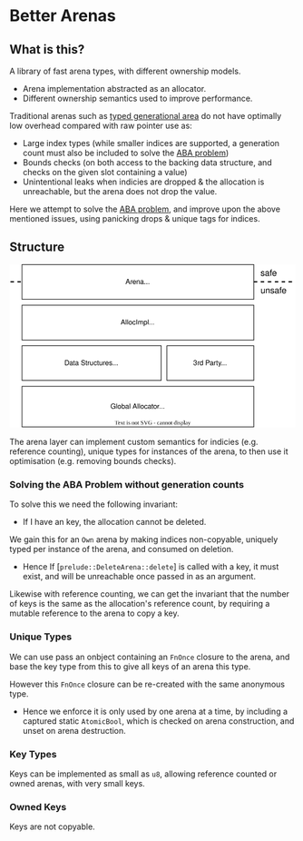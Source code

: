 # Better Arenas
## What is this?
A library of fast arena types, with different ownership models.
 - Arena implementation abstracted as an allocator.
 - Different ownership semantics used to improve performance.

Traditional arenas such as [typed generational area](https://gitlab.com/tekne/typed-generational-arena) do not have optimally low overhead compared with raw pointer use as:
 - Large index types (while smaller indices are supported, a generation count must also be included to solve the [ABA problem](https://en.wikipedia.org/wiki/ABA_problem))
 - Bounds checks (on both access to the backing data structure, and checks on the given slot containing a value)
 - Unintentional leaks when indicies are dropped & the allocation is unreachable, but the arena does not drop the value.

Here we attempt to solve the [ABA problem](https://en.wikipedia.org/wiki/ABA_problem), and improve upon the above mentioned issues, using panicking drops & unique tags for indices.

## Structure
![](./docs/layers.drawio.svg)

The arena layer can implement custom semantics for indicies (e.g. reference counting), unique types for instances of the arena, to then use it optimisation (e.g. removing bounds checks).

### Solving the ABA Problem without generation counts
To solve this we need the following invariant:
 - If I have an key, the allocation cannot be deleted.

We gain this for an `Own` arena by making indices non-copyable, uniquely typed per instance of the arena, and consumed on deletion.
 - Hence If [`prelude::DeleteArena::delete`] is called with a key, it must exist, and will be unreachable once passed in as an argument.

Likewise with reference counting, we can get the invariant that the number of keys is the same as the allocation's reference count, by requiring a mutable reference to the arena to copy a key.

### Unique Types
We can use pass an onbject containing an `FnOnce` closure to the arena, and base the key type from this to give all keys of an arena this type.

However this `FnOnce` closure can be re-created with the same anonymous type.
 - Hence we enforce it is only used by one arena at a time, by including a captured static `AtomicBool`, which is checked on arena construction, and unset on arena destruction.

### Key Types
Keys can be implemented as small as `u8`, allowing reference counted or owned arenas, with very small keys.

### Owned Keys
Keys are not copyable.
